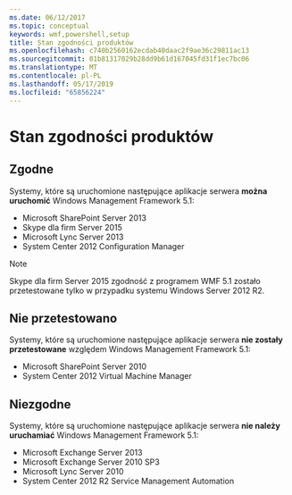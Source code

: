 ```yaml
---
ms.date: 06/12/2017
ms.topic: conceptual
keywords: wmf,powershell,setup
title: Stan zgodności produktów
ms.openlocfilehash: c740b2560162ecdab40daac2f9ae36c29811ac13
ms.sourcegitcommit: 01b81317029b28dd9b61d167045fd31f1ec7bc06
ms.translationtype: MT
ms.contentlocale: pl-PL
ms.lasthandoff: 05/17/2019
ms.locfileid: "65856224"
---
```

# <a name="product-compatibility-status"></a>Stan zgodności produktów

## <a name="compatible"></a>Zgodne

Systemy, które są uruchomione następujące aplikacje serwera **można uruchomić** Windows Management Framework 5.1:

- Microsoft SharePoint Server 2013
- Skype dla firm Server 2015
- Microsoft Lync Server 2013
- System Center 2012 Configuration Manager

> [!NOTE]
> Skype dla firm Server 2015 zgodność z programem WMF 5.1 zostało przetestowane tylko w przypadku systemu Windows Server 2012 R2.

## <a name="not-tested"></a>Nie przetestowano

Systemy, które są uruchomione następujące aplikacje serwera **nie zostały przetestowane** względem Windows Management Framework 5.1:

- Microsoft SharePoint Server 2010
- System Center 2012 Virtual Machine Manager

## <a name="incompatible"></a>Niezgodne

Systemy, które są uruchomione następujące aplikacje serwera **nie należy uruchamiać** Windows Management Framework 5.1:

- Microsoft Exchange Server 2013
- Microsoft Exchange Server 2010 SP3
- Microsoft Lync Server 2010
- System Center 2012 R2 Service Management Automation
